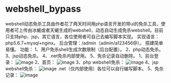 # webshell_bypass
webshell动态免杀工具由作者花了两天时间用php语言开发的带ui的免杀工具，使用者可上传由冰蝎或者天蝎生成的webshell，动态自动生成免杀webshell。目前只支持php、jsp，其它语言，各位使用者可自己去编写脚本实现。
实现语言：php5.6.7+mysql+nginx。
后台管理：/admin（admin/a123456@）。
搭建简单易懂。
功能：
1、用户免杀shell生成次数限制（后台配置）。
2、php动态免杀。
3、jsp动态免杀。
4、.net免杀内部使用。
5、免杀记录自动删除。
1、前台登录：
![image](https://user-images.githubusercontent.com/115332332/194687809-8eca79f2-c343-4135-aaea-7f28c7f627ba.png)
2、首页：
![image](https://user-images.githubusercontent.com/115332332/194687989-7e584cd5-b3b8-4c86-ba92-f4fad7abf51d.png)
3、php webshell免杀：
![image](https://user-images.githubusercontent.com/115332332/194688014-e28f3d1c-4e7c-49a8-9048-96d53f660ed8.png)
4、jsp webshell免杀：
![image](https://user-images.githubusercontent.com/115332332/194688039-901e0940-e030-4e75-8eaa-9acbda58eb11.png)
.net（仅内部使用）各位可以自行编写脚本。
5、免杀记录：
![image](https://user-images.githubusercontent.com/115332332/194697546-1dd14373-0a71-44fc-9fd2-ae5d9db2e2d9.png)




